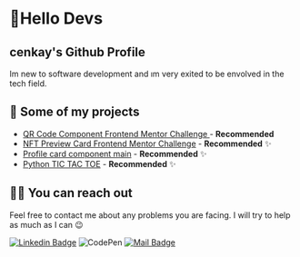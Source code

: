 

# 🚀Hello Devs

##  cenkay's Github Profile

Im new to software development and ım very exited to be envolved in the tech field.




## 🥳 Some of my projects

- [QR Code Component Frontend Mentor Challenge ](https://github.com/cenkay0110/QR-Code-Component-Frontend-Mentor-Challenge) - **Recommended** 
- [NFT Preview Card Frontend Mentor Challenge](https://github.com/cenkay0110/NFT-Preview-Card-Frontend-Mentor-Challenge) - **Recommended** ✨
- [Profile card component main](https://github.com/cenkay0110/profile-card-component-main) - **Recommended** ✨
- [Python TIC TAC TOE](https://github.com/cenkay0110/Python-TIC-TAC-TOE) - **Recommended** ✨


## 🤙🏻 You can reach out

Feel free to contact me about any problems you are facing. I will try to help as much as I can 😉

[![Linkedin Badge](https://img.shields.io/badge/linkedin-%230077B5.svg?&style=for-the-badge&logo=linkedin&logoColor=white)](https://www.linkedin.com/in/cenkay-okay-5972bb250/)
![CodePen](https://img.shields.io/badge/Codepen-000000?style=for-the-badge&logo=codepen&logoColor=white)
[![Mail Badge](https://img.shields.io/badge/email-c14438?style=for-the-badge&logo=Gmail&logoColor=white&link=)](mailto:)


